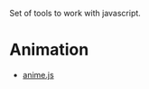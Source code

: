 Set of tools to work with javascript.

Animation
========

- <a href="http://animejs.com" target="_blank">anime.js</a>
